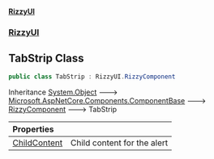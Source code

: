 #### [RizzyUI](index 'index')
### [RizzyUI](RizzyUI 'RizzyUI')

## TabStrip Class

```csharp
public class TabStrip : RizzyUI.RizzyComponent
```

Inheritance [System.Object](https://docs.microsoft.com/en-us/dotnet/api/System.Object 'System.Object') &#129106; [Microsoft.AspNetCore.Components.ComponentBase](https://docs.microsoft.com/en-us/dotnet/api/Microsoft.AspNetCore.Components.ComponentBase 'Microsoft.AspNetCore.Components.ComponentBase') &#129106; [RizzyComponent](RizzyUI.RizzyComponent 'RizzyUI.RizzyComponent') &#129106; TabStrip

| Properties | |
| :--- | :--- |
| [ChildContent](RizzyUI.TabStrip.ChildContent 'RizzyUI.TabStrip.ChildContent') | Child content for the alert |
